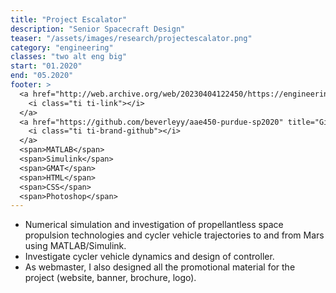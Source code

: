```yaml
---
title: "Project Escalator"
description: "Senior Spacecraft Design"
teaser: "/assets/images/research/projectescalator.png"
category: "engineering"
classes: "two alt eng big"
start: "01.2020"
end: "05.2020"
footer: >
  <a href="http://web.archive.org/web/20230404122450/https://engineering.purdue.edu/AAECourses/aae450/2020/Spring%202020" title="Web Archive">
    <i class="ti ti-link"></i>
  </a>
  <a href="https://github.com/beverleyy/aae450-purdue-sp2020" title="Github Repository">
    <i class="ti ti-brand-github"></i>
  </a>
  <span>MATLAB</span>
  <span>Simulink</span>
  <span>GMAT</span>
  <span>HTML</span>
  <span>CSS</span>
  <span>Photoshop</span>
---
```


* Numerical simulation and investigation of propellantless space propulsion technologies and cycler vehicle trajectories to and from Mars using MATLAB/Simulink.
* Investigate cycler vehicle dynamics and design of controller.
* As webmaster, I also designed all the promotional material for the project (website, banner, brochure, logo).